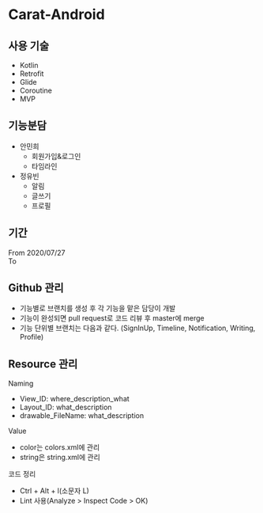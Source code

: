 # Carat-Android
## 사용 기술
- Kotlin
- Retrofit
- Glide
- Coroutine
- MVP

## 기능분담
- 안민희
    - 회원가입&로그인
    - 타임라인
- 정유빈
    - 알림
    - 글쓰기
    - 프로필

## 기간  
From 2020/07/27  
To 

## Github 관리
- 기능별로 브랜치를 생성 후 각 기능을 맡은 담당이 개발
- 기능이 완성되면 pull request로 코드 리뷰 후 master에 merge
- 기능 단위별 브랜치는 다음과 같다. (SignInUp, Timeline, Notification, Writing, Profile)

## Resource 관리
Naming
- View_ID: where_description_what
- Layout_ID: what_description
- drawable_FileName: what_description

Value  
- color는 colors.xml에 관리
- string은 string.xml에 관리

코드 정리
- Ctrl + Alt + l(소문자 L)
- Lint 사용(Analyze > Inspect Code > OK)